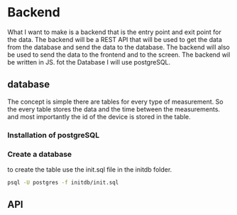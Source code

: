 # Backend

What I want to make is a backend that is the entry point and exit point for the data. The backend will be a REST API that will be used to get the data from the database and send the data to the database. The backend will also be used to send the data to the frontend and to the screen. The backend wil be written in JS. fot the Database I will use postgreSQL.

## database

The concept is simple there are tables for every type of measurement. So the every table stores the data and the time between the measurements. and most importantly the id of the device is stored in the table.

### Installation of postgreSQL


### Create a database

to create the table use the init.sql file in the initdb folder. 

```bash
psql -U postgres -f initdb/init.sql
```

## API


